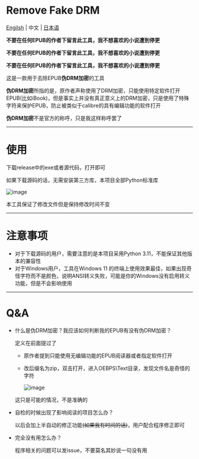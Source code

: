 # Remove Fake DRM

[Engilsh](./README.md) | 中文 | [日本语](./README_ja.md)

**不要在任何EPUB的作者下留言此工具，我不想喜欢的小说遭到停更**

**不要在任何EPUB的作者下留言此工具，我不想喜欢的小说遭到停更**

**不要在任何EPUB的作者下留言此工具，我不想喜欢的小说遭到停更**

这是一款用于去除EPUB**伪DRM加密**的工具

**伪DRM加密**所指的是，原作者声称使用了DRM加密，只能使用特定软件打开EPUB(比如iBook)，但是事实上并没有真正意义上的DRM加密，只是使用了特殊字符来保护EPUB，防止被类似于calibre的具有编辑功能的软件打开

**伪DRM加密**不是官方的称呼，只是我这样称呼罢了

---

# 使用

下载release中的exe或者源代码，打开即可

如果下载源码的话，无需安装第三方库，本项目全部Python标准库



![image](https://github.com/user-attachments/assets/492bcbfc-7c34-41aa-81d3-998a456bcb21)




本工具保证了修改文件但是保持修改时间不变

---

# 注意事项

+ 对于下载源码的用户，需要注意的是本项目采用Python 3.11，不能保证其他版本的兼容性
+ 对于Windows用户，工具在Windows 11 的终端上使用效果最佳，如果出现奇怪字符而不是颜色，说明ANSI转义失败，可能是你的Windows没有启用转义功能，但是不会影响使用

---

# Q&A

+ 什么是伪DRM加密？我应该如何判断我的EPUB有没有伪DRM加密？

  定义在前面提过了
  - 原作者提到只能使用无编辑功能的EPUB阅读器或者指定软件打开
  - 改后缀名为zip，双击打开，进入OEBPS\Text目录，发现文件名是奇怪的字符

    ![image](https://github.com/user-attachments/assets/68271d86-25b0-4abd-9342-592cfd486799)

  这只是可能的情况，不是准确的

+ 自检的时候出现了影响阅读的项目怎么办？

  以后会加上半自动的修正功能~~(如果我有时间的话)~~，用户配合程序修正即可

+ 完全没有用怎么办？

  程序相关的问题可以发issue，不要莫名其妙说一句没有用
